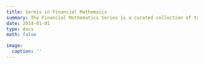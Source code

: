 ```yaml
---
title: Sereis in Financial Mathemaics
summary: The Financial Mathematics Series is a curated collection of textbooks and reference works designed to provide comprehensive insights into the mathematical principles underlying modern finance. This series serves as an essential resource for students, academics, and professionals who seek to deepen their understanding of financial theories, models, and quantitative techniques. The books in this series bridge the gap between theoretical finance and practical implementation, offering readers the tools to excel in both academic and professional settings.
date: 2014-01-01
type: docs
math: false

image:
  caption: ''
---
```


